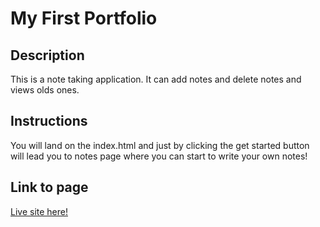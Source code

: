 # My First Portfolio

## Description

This is a note taking application. It can add notes and delete notes and views olds ones. 

## Instructions
You will land on the index.html and just by clicking the get started button will lead you to notes page where you can start to write your own notes!

## Link to page

[Live site here!](https://first-back-end-xzyf.onrender.com/)
